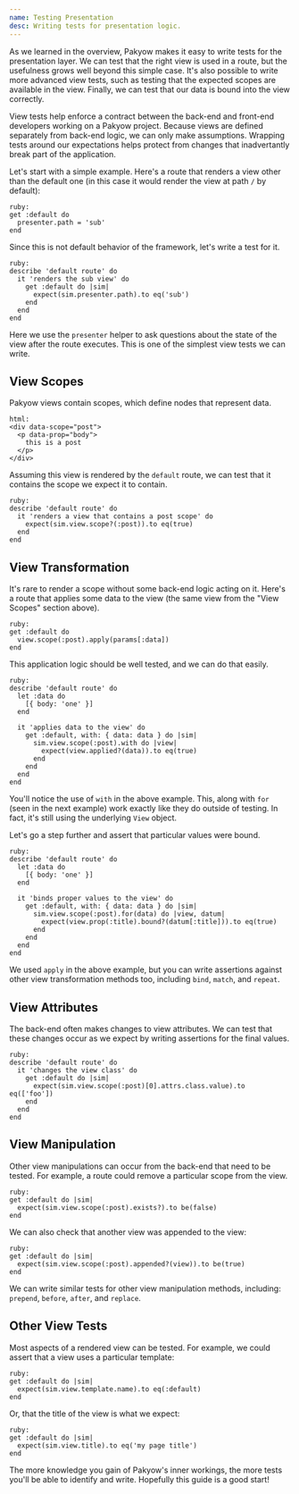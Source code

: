 ```yaml
---
name: Testing Presentation
desc: Writing tests for presentation logic.
---
```


As we learned in the overview, Pakyow makes it easy to write tests for the
presentation layer. We can test that the right view is used in a route, but the
usefulness grows well beyond this simple case. It's also possible to write more
advanced view tests, such as testing that the expected scopes are available in
the view. Finally, we can test that our data is bound into the view correctly.

View tests help enforce a contract between the back-end and front-end developers
working on a Pakyow project. Because views are defined separately from back-end
logic, we can only make assumptions. Wrapping tests around our expectations
helps protect from changes that inadvertantly break part of the application.

Let's start with a simple example. Here's a route that renders a view other than
the default one (in this case it would render the view at path `/` by default):

    ruby:
    get :default do
      presenter.path = 'sub'
    end

Since this is not default behavior of the framework, let's write a test for it.

    ruby:
    describe 'default route' do
      it 'renders the sub view' do
        get :default do |sim|
          expect(sim.presenter.path).to eq('sub')
        end
      end
    end

Here we use the `presenter` helper to ask questions about the state of the view
after the route executes. This is one of the simplest view tests we can write.

## View Scopes

Pakyow views contain scopes, which define nodes that represent data.

    html:
    <div data-scope="post">
      <p data-prop="body">
        this is a post
      </p>
    </div>

Assuming this view is rendered by the `default` route, we can test that it
contains the scope we expect it to contain.

    ruby:
    describe 'default route' do
      it 'renders a view that contains a post scope' do
        expect(sim.view.scope?(:post)).to eq(true)
      end
    end

## View Transformation

It's rare to render a scope without some back-end logic acting on it. Here's a
route that applies some data to the view (the same view from the "View Scopes"
section above).

    ruby:
    get :default do
      view.scope(:post).apply(params[:data])
    end

This application logic should be well tested, and we can do that easily.

    ruby:
    describe 'default route' do
      let :data do
        [{ body: 'one' }]
      end

      it 'applies data to the view' do
        get :default, with: { data: data } do |sim|
          sim.view.scope(:post).with do |view|
            expect(view.applied?(data)).to eq(true)
          end
        end
      end
    end

You'll notice the use of `with` in the above example. This, along with `for`
(seen in the next example) work exactly like they do outside of testing. In
fact, it's still using the underlying `View` object.

Let's go a step further and assert that particular values were bound.

    ruby:
    describe 'default route' do
      let :data do
        [{ body: 'one' }]
      end

      it 'binds proper values to the view' do
        get :default, with: { data: data } do |sim|
          sim.view.scope(:post).for(data) do |view, datum|
            expect(view.prop(:title).bound?(datum[:title])).to eq(true)
          end
        end
      end
    end

We used `apply` in the above example, but you can write assertions against other
view transformation methods too, including `bind`, `match`, and `repeat`.

## View Attributes

The back-end often makes changes to view attributes. We can test that these
changes occur as we expect by writing assertions for the final values.

    ruby:
    describe 'default route' do
      it 'changes the view class' do
        get :default do |sim|
          expect(sim.view.scope(:post)[0].attrs.class.value).to eq(['foo'])
        end
      end
    end

## View Manipulation

Other view manipulations can occur from the back-end that need to be tested. For
example, a route could remove a particular scope from the view.

    ruby:
    get :default do |sim|
      expect(sim.view.scope(:post).exists?).to be(false)
    end

We can also check that another view was appended to the view:

    ruby:
    get :default do |sim|
      expect(sim.view.scope(:post).appended?(view)).to be(true)
    end

We can write similar tests for other view manipulation methods, including:
`prepend`, `before`, `after`, and `replace`.

## Other View Tests

Most aspects of a rendered view can be tested. For example, we could assert that
a view uses a particular template:

    ruby:
    get :default do |sim|
      expect(sim.view.template.name).to eq(:default)
    end

Or, that the title of the view is what we expect:

    ruby:
    get :default do |sim|
      expect(sim.view.title).to eq('my page title')
    end

The more knowledge you gain of Pakyow's inner workings, the more tests you'll be
able to identify and write. Hopefully this guide is a good start!
